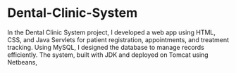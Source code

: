 # Dental-Clinic-System
In the Dental Clinic System project, I developed a web app using HTML, CSS, and Java Servlets for patient registration, appointments, and treatment tracking. Using MySQL, I designed the database to manage records efficiently. The system, built with JDK and deployed on Tomcat using Netbeans, 
